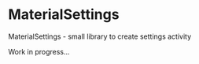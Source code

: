# MaterialSettings
MaterialSettings - small library to create settings activity

Work in progress...
